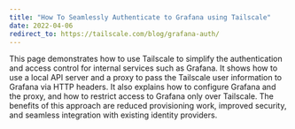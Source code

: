 ```yaml
---
title: "How To Seamlessly Authenticate to Grafana using Tailscale"
date: 2022-04-06
redirect_to: https://tailscale.com/blog/grafana-auth/
---
```


<xeblog-conv name="Mimi" mood="happy">This page demonstrates how to use Tailscale to simplify the authentication and access control for internal services such as Grafana. It shows how to use a local API server and a proxy to pass the Tailscale user information to Grafana via HTTP headers. It also explains how to configure Grafana and the proxy, and how to restrict access to Grafana only over Tailscale. The benefits of this approach are reduced provisioning work, improved security, and seamless integration with existing identity providers.</xeblog-conv>
